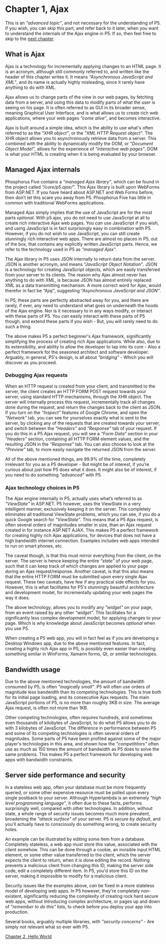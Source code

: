 # Chapter 1, Ajax

This is an *"advanced topic"*, and not necessary for the understanding of P5. If you wish, you can skip this part, and refer back to it later, when you want to understand the internals of the Ajax engine in P5. If so, then feel free to skip to the [next chapter](chapter-2.md).

## What is Ajax

Ajax is a technology for incrementally applying changes to an HTML page. It is an acronym, although still commonly referred to, and written like the header of this chapter writes it. It means _“Asynchronous JavaScript and XML”_, and its name is actually highly misleading, since it rarely have anything to do with XML.

Ajax allows us to change parts of the view in our web pages, by fetching data from a server, and using this data to modify parts of what the user is seeing on his page. It is often referred to as GUI in its broader sense, meaning Graphical User Interface, and is what allows us to create rich web applications, where your web pages _“come alive”_, and becomes interactive.

Ajax is built around a simple idea, which is the ability to use what's often referred to as the *"XHR object"*, or the *"XML HTTP Request object"*. The XHR object allows you to asynchronously retrieve data from a server. This combined with the ability to dynamically modify the DOM, or *"Document Object Model"*, allows for the experience of *"interactive web pages"*. DOM is what your HTML is creating when it is being evaluated by your browser.

## Managed Ajax internals

Phosphorus Five contains a _“managed Ajax library”_, which can be found in the project called *“/core/p5.ajax/”*. This Ajax library is built upon WebForms from ASP.NET. If you have heard about ASP.NET and Web Forms before, then don’t let this scare you away from P5. Phosphorus Five has little in common with traditional WebForms applications.

Managed Ajax simply implies that the use of JavaScript are for the most parts *optional*. With p5.ajax, you do not need to use JavaScript at all to create rich interactive Ajax web pages. You *can* use JavaScript if you wish, and using JavaScript is in fact surprisingly easy in combination with P5. However, if you do not wish to use JavaScript, you can still create stunningly rich interactive web apps. There are almost no places in P5, out of the box, that contains any explicitly written JavaScript parts. Hence, we refer to the technology used in P5 as _“managed Ajax”_.

The Ajax library in P5 uses JSON internally to return data from the server. JSON is another acronym, and means _“JavaScript Object Notation”_. JSON is a technology for creating JavaScript objects, which are easily transferred from your server to its clients. The reason why Ajax almost never has anything to do with XML, is because JSON has almost entirely replaced XML as a data transmitting mechanism. A more correct word for Ajax, would therefor in fact be _“Ajaj”_, suggesting _“Asynchronous JavaScript and JSON”_.

In P5, these parts are perfectly abstracted away for you, and there are rarely, if ever, any need to understand what goes on underneath the hoods of the Ajax engine. Nor is it necessary to in any ways modify, or interact with these parts of P5. You *can* easily interact with these parts of P5 though, and extend these parts if you wish - But, you will rarely need to do such a thing.

The above makes P5 a perfect beginner's Ajax framework, significantly simplifying the process of creating rich Ajax applications. While also, due to its extensibility, and ability to allow the developer to tap into its core - Also a perfect framework for the seasoned architect and software developer. Arguably, in general, P5's design, is all about *"bridging"* - Which you will discover as you proceed.

### Debugging Ajax requests

When an HTTP request is created from your client, and transmitted to the server, the client creates an HTTP FORM POST request towards your server, using standard HTTP mechanisms, through the XHR object. The server will internally process this request, incrementally track all changes done during the request, and return the changes back to the client as JSON. If you turn on the _“Inspect”_ features of Google Chrome, and open the _“Network”_ tab, you can see for yourselves exactly what is sent to the server, by clicking any of the requests that are created towards your server, and switch between the _“Headers”_ and _“Response”_ tab of your request. If you do this in a P5 Ajax request, you will see a _“Form Data”_ section in your _“Headers”_ section, containing all HTTP FORM element values, and the resulting JSON in the _“Response”_ tab. You can also choose to look at the _“Preview”_ tab, to more easily navigate the returned JSON from the server.

All of the above mentioned things, are 99.9% of the time, completely irrelevant for you as a P5 developer - But might be of interest, if you’re curious about just how P5 does what it does. It might also be of interest, if you need to do something *"advanced"* with P5.

### Ajax technology choices in P5

The Ajax engine internally in P5, actually uses what’s referred to as *"ViewState"* in ASP.NET. P5 however, uses the ViewState in a very intelligent manner, exclusively keeping it on the server. This completely eliminates all traditional ViewState problems, which you can see, if you do a quick Google search for *“ViewState”*. This means that a P5 Ajax request, is often several orders of magnitudes smaller in size, than an Ajax request created in for instance ASP.NET AJAX. This makes P5 a perfect framework for creating highly rich Ajax applications, for devices that does not have a high bandwidth internet connection. Examples includes web apps intended to run on smart phones, etc.

The caveat though, is that this must mirror everything from the client, on the server. The server is hence keeping the entire _“state”_ of your web page, such that it can keep track of which changes are applied to your page during an Ajax request/response. Another caveat, is that this also means that the entire HTTP FORM must be submitted upon every single Ajax request. These two caveats, have few if any practical side effects for you. However, this is what facilitates for P5's stunningly beautiful architecture and development model, for incrementally updating your web pages the way it does.

The above technology, allows you to modify any *"widget"* on your page, from an event raised by any other *"widget"*. This facilitates for a significantly less complex development model, for applying changes to your page. Which is why knowledge about JavaScript becomes *optional* when you use P5.

When creating a P5 web app, you will in fact feel as if you are developing a Desktop Windows app, due to the above mentioned features. In fact, creating a highly rich Ajax app in P5, is possibly even easier than creating something similar in WinForms, Xamarin forms, Qt, or similar technologies.

## Bandwidth usage

Due to the above mentioned technologies, the amount of bandwidth consumed by P5, is often *"magically small"*. P5 will often use orders of magnitude less bandwidth than its competing technologies. This is true both for its initial page loading, and its consecutive Ajax requests. The main JavaScript portions of P5, is no more than roughly 3KB in size. The average Ajax request, is often not more than 1KB.

Other competing technologies, often requires hundreds, and sometimes even thousands of kilobytes of JavaScript, to do what P5 allows you to do with 3 kilobytes of JavaScript. The difference in performance between P5 and some of its competing technologies is often several orders of magnitudes. Some parts of P5 have been profiled against some of the major player's technologies in this area, and shown how the *"competititors"* often use as much as 150 times the amount of bandwidth as P5 does to solve the same problems. This makes P5 a perfect framework for developing web apps with bandwidth constraints.

## Server side performance and security

In a stateless web app, often your database must be more frequently queried, or some other expensive resource must be polled upon every single postback to your server. Although Hyperlambda is an extremely *"high level programming language"*, it often due to these facts, performs surprisingly well, compared with other technologies. In addition, without state, a whole range of security issues becomes much more prevalent, broadening the *"attack surface"* of your server. P5 is *secure by default*, and you'll actually have to consciously do something wrong, to create security holes.

An example can be illustrated by editing some item from a database. Completely stateless, a web app must store this value, associated with the client somehow. This can be done through a cookie, an invisible input HTML element, or some other value transferred to the client, which the server expects the client to return, when it is done editing the record. Nothing prevents a malicious client from changing this ID, making the server side code, edit a completely different item. In P5, you'd store this ID on the server, making it impossible to modify for a malicious client.

Security issues like the examples above, *can* be fixed in a more stateless model of developing web apps. In P5 however, they're completely non-existent, significantly reducing the complexity of creating rock hard secure web apps, without introducing complex architecture, or pages up and down of *"remember to do this"* lists, to check before you deploy your app into production.

Several books, arguably multiple libraries, with *"security concerns"* - Are simply not relevant what so ever with P5.

[Chapter 2, Hello World](chapter-2.md)